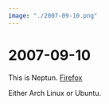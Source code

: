 ```yaml
---
image: "./2007-09-10.png"
---
```


# 2007-09-10

This is Neptun. [Firefox](https://en.wikipedia.org/wiki/Firefox)

Either Arch Linux or Ubuntu.
